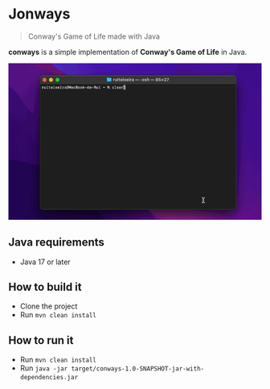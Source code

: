 # Jonways

> Conway's Game of Life made with Java

**conways** is a simple implementation of **Conway's Game of Life** in Java.

![In action](https://raw.githubusercontent.com/rtxx/conways/main/conways.gif)

## Java requirements

- Java 17 or later

## How to build it

- Clone the project
- Run `mvn clean install`

## How to run it

- Run `mvn clean install`
- Run `java -jar target/conways-1.0-SNAPSHOT-jar-with-dependencies.jar`

